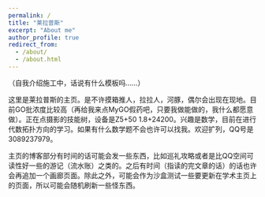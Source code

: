 ```yaml
---
permalink: /
title: "莱拉普斯"
excerpt: "About me"
author_profile: true
redirect_from: 
  - /about/
  - /about.html
---
```


（自我介绍施工中，话说有什么模板吗……）

这里是莱拉普斯的主页。是不许摸箱推人，拉拉人，河豚，偶尔会出现在现地。目前GO批浓度比较高（再给我来点MyGO假药吧，只要我做能做的，我什么都愿意做）。正在点摄影的技能树，设备是Z5+50 1.8+24200。兴趣是数学，目前在进行代数拓扑方向的学习。如果有什么数学题不会也许可以找我。欢迎扩列，QQ号是3089237979。

主页的博客部分有时间的话可能会发一些东西，比如巡礼攻略或者是比QQ空间可读性好一些的游记（流水账）之类的。之后有时间（指读的完文章的话）的话也许会再追加一个画廊页面。除此之外，可能会作为沙盒测试一些要更新在学术主页上的页面，所以可能会随机刷新一些怪东西。
